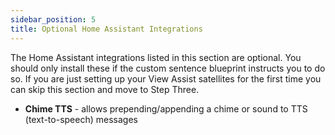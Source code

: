 ```yaml
---
sidebar_position: 5
title: Optional Home Assistant Integrations
---
```


The Home Assistant integrations listed in this section are optional.  You should only install these if the custom sentence blueprint instructs you to do so.  If you are just setting up your View Assist satellites for the first time you can skip this section and move to Step Three.

- **Chime TTS** - allows prepending/appending a chime or sound to TTS (text-to-speech) messages

